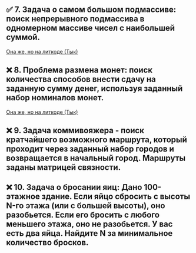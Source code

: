 ## ✅ 7.	Задача о самом большом подмассиве: поиск непрерывного подмассива в одномерном массиве чисел с наибольшей суммой.
[Она же, но на литкоде (Тык)](https://leetcode.com/problems/maximum-subarray/description/)

## ❌ 8.	Проблема размена монет: поиск количества способов внести сдачу на заданную сумму денег, используя заданный набор номиналов монет. 
[Она же, но на литкоде (Тык)](https://leetcode.com/problems/coin-change/description/)

## ❌ 9.	Задача коммивояжера - поиск кратчайшего возможного маршрута, который проходит через заданный набор городов и возвращается в начальный город. Маршруты заданы матрицей связности. 

## ❌ 10.	Задача о бросании яиц: Дано 100-этажное здание. Если яйцо сбросить с высоты N-го этажа (или с большей высоты), оно разобьется. Если его бросить с любого меньшего этажа, оно не разобьется. У вас есть два яйца. Найдите N за минимальное количество бросков.